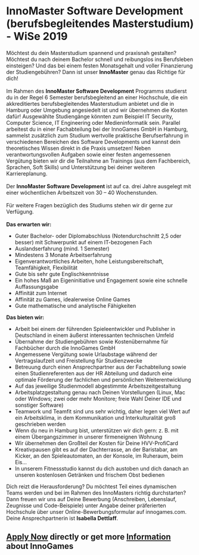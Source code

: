 <h1>InnoMaster Software Development (berufsbegleitendes Masterstudium) - WiSe 2019</h1>
<p>M&ouml;chtest du dein Masterstudium spannend und praxisnah gestalten? M&ouml;chtest du nach deinem Bachelor schnell und reibungslos ins Berufsleben einsteigen? Und das bei einem festen Monatsgehalt und voller Finanzierung der Studiengeb&uuml;hren? Dann ist unser <strong>InnoMaster</strong>&nbsp;genau das Richtige f&uuml;r dich! <br /><br />Im Rahmen des <strong>InnoMaster Software Development</strong> Programms studierst du in der Regel 6 Semester berufsbegleitend an einer&nbsp;Hochschule, die ein akkreditiertes berufsbegleitendes Masterstudium anbietet und die in Hamburg oder Umgebung angesiedelt ist und wir &uuml;bernehmen die Kosten daf&uuml;r! Ausgew&auml;hlte Studieng&auml;nge k&ouml;nnten zum Beispiel IT Security, Computer Science, IT Engineering oder Medieninformatik sein. Parallel arbeitest du in einer Fachabteilung bei der InnoGames GmbH in Hamburg, sammelst zus&auml;tzlich zum Studium wertvolle praktische Berufserfahrung in verschiedenen Bereichen des Software Developments und kannst dein theoretisches Wissen direkt in die Praxis umsetzen! Neben verantwortungsvollen Aufgaben sowie einer festen angemessenen Verg&uuml;tung bieten wir dir die Teilnahme an Trainings (aus dem Fachbereich, Sprachen, Soft Skills) und Unterst&uuml;tzung bei deiner weiteren Karriereplanung.<br /> <br /> Der <strong>InnoMaster Software Development&nbsp;</strong>ist auf ca. drei Jahre ausgelegt mit einer w&ouml;chentlichen Arbeitszeit von 30 &ndash; 40 Wochenstunden.<br /> <br /> F&uuml;r weitere Fragen bez&uuml;glich des Studiums stehen wir dir gerne zur Verf&uuml;gung.<br /> <br /> <strong>Das erwarten wir:</strong></p><ul><li>Guter Bachelor- oder Diplomabschluss (Notendurchschnitt 2,5 oder besser) mit Schwerpunkt auf einem IT-bezogenen Fach</li><li>Auslandserfahrung (mind. 1 Semester)</li><li>Mindestens 3 Monate Arbeitserfahrung</li><li>Eigenverantwortliches Arbeiten, hohe Leistungsbereitschaft, Teamf&auml;higkeit, Flexibilit&auml;t</li><li>Gute bis sehr gute Englischkenntnisse</li><li>Ein hohes Ma&szlig; an Eigeninitiative und Engagement sowie eine schnelle Auffassungsgabe</li><li>Affinit&auml;t zum Internet</li><li>Affinit&auml;t zu Games, idealerweise Online Games</li><li>Gute mathematische und analytische F&auml;higkeiten</li></ul><p><strong>Das bieten wir:</strong></p><ul><li>Arbeit bei einem der f&uuml;hrenden Spieleentwickler und Publisher in Deutschland in einem &auml;u&szlig;erst interessanten technischen Umfeld</li><li>&Uuml;bernahme der Studiengeb&uuml;hren sowie Kosten&uuml;bernahme f&uuml;r Fachb&uuml;cher durch die InnoGames GmbH</li><li>Angemessene Verg&uuml;tung sowie Urlaubstage w&auml;hrend der Vertragslaufzeit und Freistellung f&uuml;r Studienzwecke</li><li>Betreuung durch einen Ansprechpartner aus der Fachabteilung sowie einen Studienreferenten aus der HR Abteilung und dadurch eine optimale F&ouml;rderung der fachlichen und pers&ouml;nlichen Weiterentwicklung</li><li>Auf das jeweilige Studienmodell abgestimmte Arbeitszeitgestaltung</li><li>Arbeitsplatzgestaltung genau nach Deinen Vorstellungen (Linux, Mac oder Windows; zwei oder mehr Monitore; freie Wahl Deiner IDE und sonstiger Software)</li><li>Teamwork und Teamfit sind uns sehr wichtig, daher legen viel Wert auf ein Arbeitsklima, in dem Kommunikation und Interkulturalit&auml;t gro&szlig; geschrieben werden</li><li>Wenn du neu in Hamburg bist, unterst&uuml;tzen wir dich gern: z. B. mit einem &Uuml;bergangszimmer in unserer firmeneignen Wohnung</li><li>Wir &uuml;bernehmen den Gro&szlig;teil der Kosten f&uuml;r Deine HVV-ProfiCard</li><li>Kreativpausen gibt es auf der Dachterrasse, an der Baristabar, am Kicker, an den Spieleautomaten, an der Konsole, im Ruheraum, beim Eis&hellip;</li><li>In unserem Fitnessstudio kannst du dich austoben und dich danach an unseren kostenlosen Getr&auml;nken und frischem Obst bedienen</li></ul><p>Dich reizt die Herausforderung? Du m&ouml;chtest Teil eines dynamischen Teams werden und bei im Rahmen des InnoMasters richtig durchstarten? Dann freuen wir uns auf Deine Bewerbung (Anschreiben, Lebenslauf, Zeugnisse und Code-Beispiele) unter Angabe deiner pr&auml;ferierten Hochschule&nbsp;&uuml;ber unser Online-Bewerbungsformular auf innogames.com. Deine Ansprechpartnerin ist&nbsp;<strong>Isabella Dettlaff</strong>.&nbsp;</p>

<h2><a href="http://app.jobvite.com/CompanyJobs/Careers.aspx?c=qyy9VfwU&j=oCsD8fwz&k=Apply&__jvst=Job+Board&__jvsd=github_jobs_repo">Apply Now</a> directly or get more <a href="https://www.innogames.com/career/detail/job/innomaster-software-development-berufsbegleitendes-masterstudium-wise-2019/?s=github_jobs_repo">Information</a> about InnoGames</h2>
